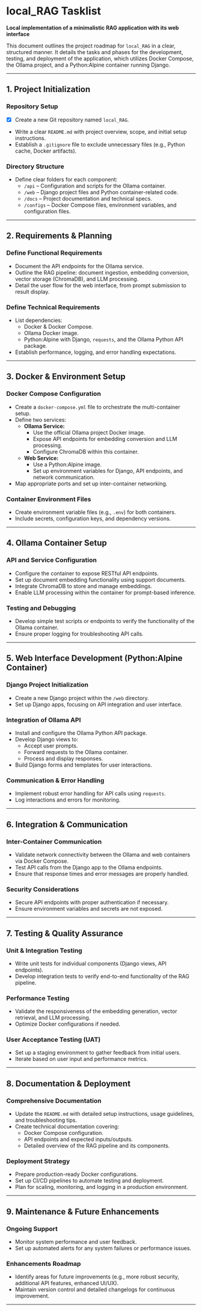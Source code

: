 # local_RAG Tasklist

**Local implementation of a minimalistic RAG application with its web interface**

This document outlines the project roadmap for `local_RAG` in a clear, structured manner. It details the tasks and phases for the development, testing, and deployment of the application, which utilizes Docker Compose, the Ollama project, and a Python:Alpine container running Django.

---

## 1. Project Initialization

### Repository Setup
- [x] Create a new Git repository named `local_RAG`.
- Write a clear `README.md` with project overview, scope, and initial setup instructions.
- Establish a `.gitignore` file to exclude unnecessary files (e.g., Python cache, Docker artifacts).

### Directory Structure
- Define clear folders for each component:
  - `/api` – Configuration and scripts for the Ollama container.
  - `/web` – Django project files and Python container-related code.
  - `/docs` – Project documentation and technical specs.
  - `/configs` – Docker Compose files, environment variables, and configuration files.

---

## 2. Requirements & Planning

### Define Functional Requirements
- Document the API endpoints for the Ollama service.
- Outline the RAG pipeline: document ingestion, embedding conversion, vector storage (ChromaDB), and LLM processing.
- Detail the user flow for the web interface, from prompt submission to result display.

### Define Technical Requirements
- List dependencies:
  - Docker & Docker Compose.
  - Ollama Docker image.
  - Python:Alpine with Django, `requests`, and the Ollama Python API package.
- Establish performance, logging, and error handling expectations.

---

## 3. Docker & Environment Setup

### Docker Compose Configuration
- Create a `docker-compose.yml` file to orchestrate the multi-container setup.
- Define two services:
  - **Ollama Service:** 
    - Use the official Ollama project Docker image.
    - Expose API endpoints for embedding conversion and LLM processing.
    - Configure ChromaDB within this container.
  - **Web Service:**
    - Use a Python:Alpine image.
    - Set up environment variables for Django, API endpoints, and network communication.
- Map appropriate ports and set up inter-container networking.

### Container Environment Files
- Create environment variable files (e.g., `.env`) for both containers.
- Include secrets, configuration keys, and dependency versions.

---

## 4. Ollama Container Setup

### API and Service Configuration
- Configure the container to expose RESTful API endpoints.
- Set up document embedding functionality using support documents.
- Integrate ChromaDB to store and manage embeddings.
- Enable LLM processing within the container for prompt-based inference.

### Testing and Debugging
- Develop simple test scripts or endpoints to verify the functionality of the Ollama container.
- Ensure proper logging for troubleshooting API calls.

---

## 5. Web Interface Development (Python:Alpine Container)

### Django Project Initialization
- Create a new Django project within the `/web` directory.
- Set up Django apps, focusing on API integration and user interface.

### Integration of Ollama API
- Install and configure the Ollama Python API package.
- Develop Django views to:
  - Accept user prompts.
  - Forward requests to the Ollama container.
  - Process and display responses.
- Build Django forms and templates for user interactions.

### Communication & Error Handling
- Implement robust error handling for API calls using `requests`.
- Log interactions and errors for monitoring.

---

## 6. Integration & Communication

### Inter-Container Communication
- Validate network connectivity between the Ollama and web containers via Docker Compose.
- Test API calls from the Django app to the Ollama endpoints.
- Ensure that response times and error messages are properly handled.

### Security Considerations
- Secure API endpoints with proper authentication if necessary.
- Ensure environment variables and secrets are not exposed.

---

## 7. Testing & Quality Assurance

### Unit & Integration Testing
- Write unit tests for individual components (Django views, API endpoints).
- Develop integration tests to verify end-to-end functionality of the RAG pipeline.

### Performance Testing
- Validate the responsiveness of the embedding generation, vector retrieval, and LLM processing.
- Optimize Docker configurations if needed.

### User Acceptance Testing (UAT)
- Set up a staging environment to gather feedback from initial users.
- Iterate based on user input and performance metrics.

---

## 8. Documentation & Deployment

### Comprehensive Documentation
- Update the `README.md` with detailed setup instructions, usage guidelines, and troubleshooting tips.
- Create technical documentation covering:
  - Docker Compose configuration.
  - API endpoints and expected inputs/outputs.
  - Detailed overview of the RAG pipeline and its components.

### Deployment Strategy
- Prepare production-ready Docker configurations.
- Set up CI/CD pipelines to automate testing and deployment.
- Plan for scaling, monitoring, and logging in a production environment.

---

## 9. Maintenance & Future Enhancements

### Ongoing Support
- Monitor system performance and user feedback.
- Set up automated alerts for any system failures or performance issues.

### Enhancements Roadmap
- Identify areas for future improvements (e.g., more robust security, additional API features, enhanced UI/UX).
- Maintain version control and detailed changelogs for continuous improvement.

---

